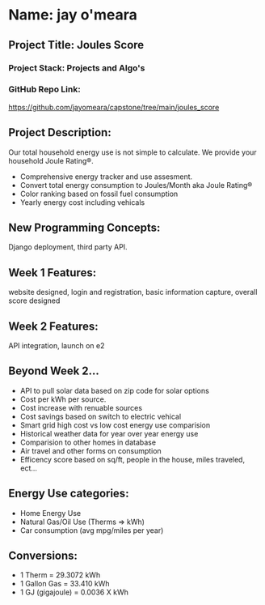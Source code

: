 # Name: jay o'meara
## Project Title: Joules Score
### Project Stack: Projects and Algo's
### GitHub Repo Link:
https://github.com/jayomeara/capstone/tree/main/joules_score

## Project Description:
Our total household energy use is not simple to calculate. We provide your household Joule Rating®.

- Comprehensive energy tracker and use assesment.
- Convert total energy consumption to Joules/Month aka Joule Rating®
- Color ranking based on fossil fuel consumption
- Yearly energy cost including vehicals

## New Programming Concepts:
Django deployment, third party API.

## Week 1 Features:
website designed, login and registration, basic information capture, overall score designed

## Week 2 Features:

API integration, launch on e2

## Beyond Week 2...
- API to pull solar data based on zip code for solar options
- Cost per kWh per source.
- Cost increase with renuable sources
- Cost savings based on switch to electric vehical
- Smart grid high cost vs low cost energy use comparision
- Historical weather data for year over year energy use
- Comparision to other homes in database
- Air travel and other forms on consumption
- Efficency score based on sq/ft, people in the house, miles traveled, ect...


## Energy Use categories:
- Home Energy Use
- Natural Gas/Oil Use (Therms => kWh)
- Car consumption (avg mpg/miles per year)

## Conversions:
- 1 Therm = 29.3072 kWh
- 1 Gallon Gas = 33.410 kWh
- 1 GJ (gigajoule) = 0.0036 X kWh
